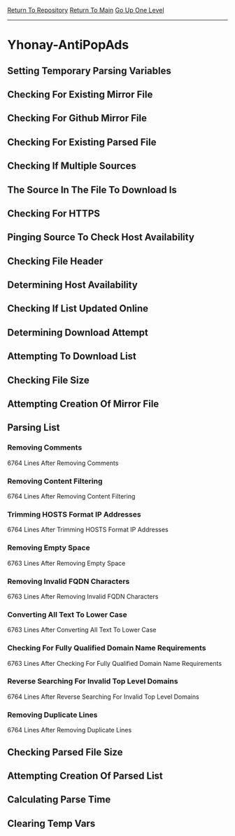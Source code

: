 [Return To Repository](https://github.com/deathbybandaid/piholeparser/)
[Return To Main](https://github.com/deathbybandaid/piholeparser/blob/master/RecentRunLogs/Mainlog.md)
[Go Up One Level](https://github.com/deathbybandaid/piholeparser/blob/master/RecentRunLogs/TopLevelScripts/30-Processing-External-Blacklists.md)
____________________________________
# Yhonay-AntiPopAds
## Setting Temporary Parsing Variables
## Checking For Existing Mirror File
## Checking For Github Mirror File
## Checking For Existing Parsed File
## Checking If Multiple Sources
## The Source In The File To Download Is
## Checking For HTTPS
## Pinging Source To Check Host Availability
## Checking File Header
## Determining Host Availability
## Checking If List Updated Online
## Determining Download Attempt
## Attempting To Download List
## Checking File Size
## Attempting Creation Of Mirror File
## Parsing List
### Removing Comments
6764 Lines After Removing Comments
### Removing Content Filtering
6764 Lines After Removing Content Filtering
### Trimming HOSTS Format IP Addresses
6764 Lines After Trimming HOSTS Format IP Addresses
### Removing Empty Space
6763 Lines After Removing Empty Space
### Removing Invalid FQDN Characters
6763 Lines After Removing Invalid FQDN Characters
### Converting All Text To Lower Case
6763 Lines After Converting All Text To Lower Case
### Checking For Fully Qualified Domain Name Requirements
6763 Lines After Checking For Fully Qualified Domain Name Requirements
### Reverse Searching For Invalid Top Level Domains
6764 Lines After Reverse Searching For Invalid Top Level Domains
### Removing Duplicate Lines
6764 Lines After Removing Duplicate Lines
## Checking Parsed File Size
## Attempting Creation Of Parsed List
## Calculating Parse Time
## Clearing Temp Vars
